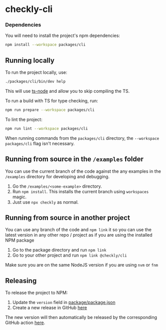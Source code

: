 # checkly-cli

### Dependencies

You will need to install the project's npm dependencies:

```bash
npm install --workspace packages/cli
```

## Running locally

To run the project locally, use:
```bash
./packages/cli/bin/dev help
```
This will use [ts-node](https://www.npmjs.com/package/ts-node) and allow you to skip compiling the TS.

To run a build with TS for type checking, run:
```bash
npm run prepare --workspace packages/cli
```

To lint the project:
```bash
npm run lint --workspace packages/cli
```

When running commands from the `packages/cli` directory, the `--workspace packages/cli` flag isn't necessary.

## Running from source in the `/examples` folder

You can use the current branch of the code against the any examples in the `/examples` directory for developing and debugging.

1. Go the `/examples/<some-example>` directory.
2. Run `npm install`. This installs the current branch using `workspaces` magic.
3. Just use `npx checkly` as normal.

## Running from source in another project

You can use any branch of the code and `npm link` it so you can use the latest version in any other repo / project as if
you are using the installed NPM package

1. Go to the package directory and run `npm link`
2. Go to your other project and run `npm link @checkly/cli`

Make sure you are on the same NodeJS version if you are using `nvm` or `fnm`


## Releasing

To release the project to NPM:

1. Update the `version` field in [package/package.json](./package/package.json)
2. Create a new release in GitHub [here](https://github.com/checkly/checkly-cli/releases/new)

The new version will then automatically be released by the corresponding GitHub action [here](https://github.com/checkly/checkly-cli/actions/workflows/release.yml).
